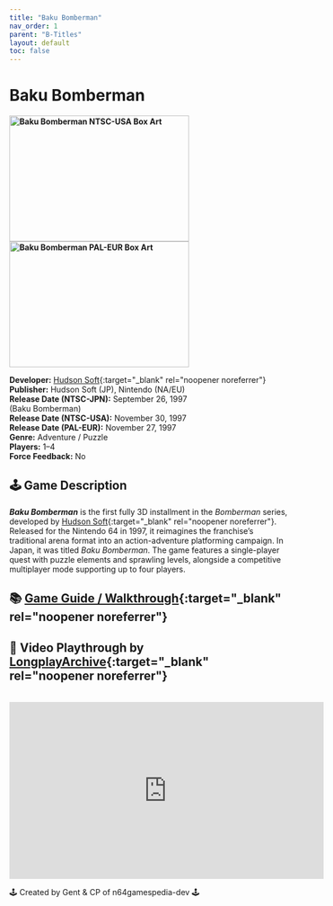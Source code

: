```yaml
---
title: "Baku Bomberman"
nav_order: 1
parent: "B-Titles"
layout: default
toc: false
---
```


# Baku Bomberman
<b>
<img src="https://upload.wikimedia.org/wikipedia/en/5/5f/Bomberman_64.jpg" alt="Baku Bomberman NTSC-USA Box Art" style="object-fit:cover;width:320px;height:224px"/>
<img src="https://images.launchbox-app.com/af5b8ef8-e672-42e1-bf64-76202c993b91.png" alt="Baku Bomberman PAL-EUR Box Art" style="object-fit:cover;width:320px;height:224px"/>
</b>

**Developer:** [Hudson Soft](https://en.wikipedia.org/wiki/Hudson_Soft){:target="_blank" rel="noopener noreferrer"}  
**Publisher:** Hudson Soft (JP), Nintendo (NA/EU)  
**Release Date (NTSC-JPN):** September 26, 1997  
(Baku Bomberman)  
**Release Date (NTSC-USA):** November 30, 1997  
**Release Date (PAL-EUR):** November 27, 1997  
**Genre:** Adventure / Puzzle  
**Players:** 1–4  
**Force Feedback:** No

## 🕹️ Game Description
<em><strong>Baku Bomberman</strong></em> is the first fully 3D installment in the <em>Bomberman</em> series, developed by [Hudson Soft](https://en.wikipedia.org/wiki/Hudson_Soft){:target="_blank" rel="noopener noreferrer"}. Released for the Nintendo 64 in 1997, it reimagines the franchise’s traditional arena format into an action-adventure platforming campaign. In Japan, it was titled <em>Baku Bomberman</em>. The game features a single-player quest with puzzle elements and sprawling levels, alongside a competitive multiplayer mode supporting up to four players.

## 📚 [Game Guide / Walkthrough](https://gamefaqs.gamespot.com/n64/196799-bomberman-64/faqs/3160){:target="_blank" rel="noopener noreferrer"}

## 🎥 Video Playthrough by [LongplayArchive](https://www.youtube.com/channel/UCM8XzXipyTsylZ_WsGKmdKQ){:target="_blank" rel="noopener noreferrer"}  
<br />
<iframe width="560" height="315" src="https://www.youtube.com/embed/2_-ztpbhnKw" title="Baku Bomberman Longplay" frameborder="0" allowfullscreen></iframe>

🕹️ Created by Gent & CP of n64gamespedia-dev 🕹️

<!-- Vault Format: n64gamespedia-dev -->
<!-- Protocol Source: _vault-specs/format-protocol.md -->
